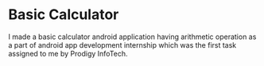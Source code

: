 # Basic Calculator

I made a basic calculator android application having arithmetic operation as a part of android app development internship which was the first task assigned to me by Prodigy InfoTech.
